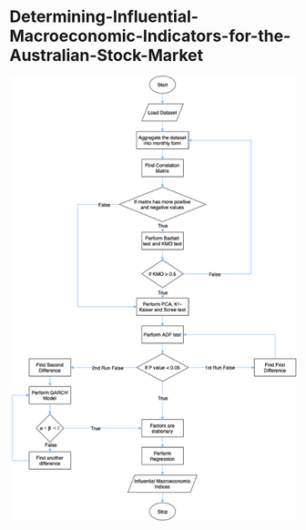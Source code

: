 # Determining-Influential-Macroeconomic-Indicators-for-the-Australian-Stock-Market

<p align="center">
  <img src="flowcharts/Vaishu_Stocks_methodology_detail.drawio.png" title="hover text">
</p>
